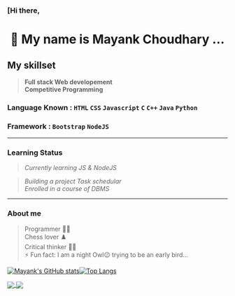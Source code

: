 
<!-- 
- 🔭 I’m currently working on Javascript...
- 🌱 I’m currently learning NodeJS...
<!-- - 👯 I’m looking to collaborate on ... -->
<!-- - 🤔 I’m looking for help with ... -->
<!-- - 💬 Ask me about ... -->
<!-- - 📫 How to reach me: ... -->
<!-- - 😄 Pronouns: ... -->


### [Hi there,
# <p align=center>👋 My name is __Mayank Choudhary__ ...</p>

## __My skillset__

> __Full stack Web developement__ <br>
> __Competitive Programming__ <br>


### Language Known : `HTML` `CSS` `Javascript` `C` `C++` `Java` `Python`
### Framework : `Bootstrap` `NodeJS`

<hr>

### __Learning Status__

> _Currently learning JS & NodeJS_ <br>
<!-- Competitive programming <br> -->
> _Building a project Task schedular_ <br>
> _Enrolled in a course of DBMS_ <br>

<hr>

### __About me__
> Programmer :technologist: <br>
> Chess lover :chess_pawn: <br>
> Critical thinker :ok_man: <br>
> ⚡ Fun fact: I am a night Owl😉 trying to be an early bird... <br>


[![Mayank's GitHub stats](https://github-readme-stats.vercel.app/api?username=mayank151c&show_icons=true&theme=dark)](https://github.com/anuraghazra/github-readme-stats)[![Top Langs](https://github-readme-stats.vercel.app/api/top-langs/?username=anuraghazra&layout=compact)](https://github.com/anuraghazra/github-readme-stats)

<a href="https://github.com/mayank151c/github-readme-stats">
  <img align="center" src="https://github-readme-stats.vercel.app/api/pin/?username=anuraghazra&repo=github-readme-stats" />
</a>
<a href="https://github.com/mayank151c/convoychat">
  <img align="center" src="https://github-readme-stats.vercel.app/api/pin/?username=anuraghazra&repo=convoychat" />
</a>

